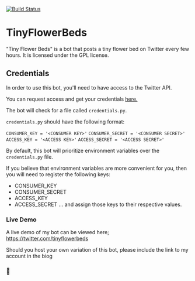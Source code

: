 [![Build Status](https://travis-ci.org/alwayslivid/TinyFlowerBeds.svg?branch=master)](https://travis-ci.org/alwayslivid/TinyFlowerBeds)

# TinyFlowerBeds
"Tiny Flower Beds" is a bot that posts a tiny flower bed on Twitter every few hours.
It is licensed under the GPL license.

## Credentials

In order to use this bot, you'll need to have access to the Twitter API.

You can request access and get your credentials [here.](https://dev.twitter.com)

The bot will check for a file called `credentials.py`.

`credentials.py` should have the following format:


`CONSUMER_KEY = '<CONSUMER KEY>'`
`CONSUMER_SECRET = '<CONSUMER SECRET>'`
`ACCESS_KEY = '<ACCESS KEY>'`
`ACCESS_SECRET = '<ACCESS SECRET>'`


By default, this bot will prioritize environment variables over the `credentials.py` file.

If you believe that environment variables are more convenient for you, then you will need to register the following keys:
* CONSUMER_KEY
* CONSUMER_SECRET
* ACCESS_KEY
* ACCESS_SECRET
... and assign those keys to their respective values.

### Live Demo
A live demo of my bot can be viewed here; https://twitter.com/tinyflowerbeds

Should you host your own variation of this bot, please include the link to my account in the biog

### 🌹
